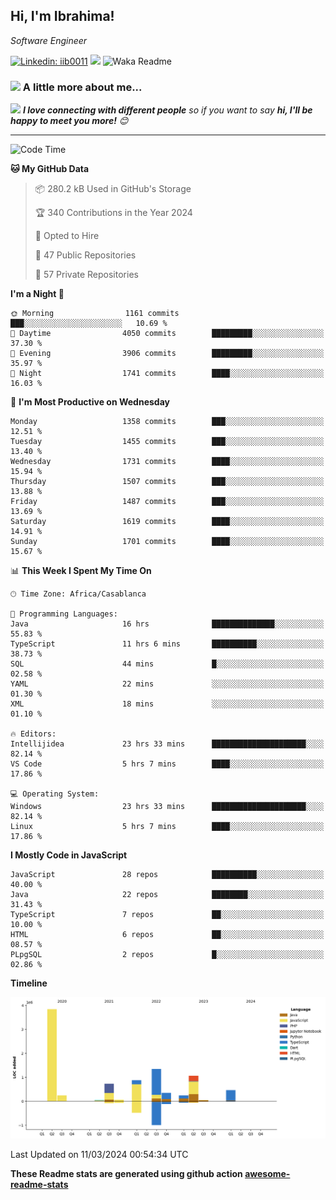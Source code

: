 <h2>Hi, I'm Ibrahima! </h2>
<p><em>Software Engineer 
</em></p>


[![Linkedin: iib0011](https://img.shields.io/badge/-iib0011-blue?style=flat-square&logo=Linkedin&logoColor=white&link=https://www.linkedin.com/in/iib0011/)](https://www.linkedin.com/in/iib0011/)
![](https://visitor-badge.glitch.me/badge?page_id=iib0011)
![Waka Readme](https://github.com/iib0011/iib0011/workflows/Waka%20Readme/badge.svg)


### <img src="https://media.giphy.com/media/VgCDAzcKvsR6OM0uWg/giphy.gif" width="50"> A little more about me...  


<img src="https://media.giphy.com/media/LnQjpWaON8nhr21vNW/giphy.gif" width="60"> <em><b>I love connecting with different people</b> so if you want to say <b>hi, I'll be happy to meet you more!</b> 😊</em>

---
<!--START_SECTION:waka-->
![Code Time](http://img.shields.io/badge/Code%20Time-3%2C099%20hrs%2058%20mins-blue)

**🐱 My GitHub Data** 

> 📦 280.2 kB Used in GitHub's Storage 
 > 
> 🏆 340 Contributions in the Year 2024
 > 
> 💼 Opted to Hire
 > 
> 📜 47 Public Repositories 
 > 
> 🔑 57 Private Repositories 
 > 
**I'm a Night 🦉** 

```text
🌞 Morning                1161 commits        ███░░░░░░░░░░░░░░░░░░░░░░   10.69 % 
🌆 Daytime                4050 commits        █████████░░░░░░░░░░░░░░░░   37.30 % 
🌃 Evening                3906 commits        █████████░░░░░░░░░░░░░░░░   35.97 % 
🌙 Night                  1741 commits        ████░░░░░░░░░░░░░░░░░░░░░   16.03 % 
```
📅 **I'm Most Productive on Wednesday** 

```text
Monday                   1358 commits        ███░░░░░░░░░░░░░░░░░░░░░░   12.51 % 
Tuesday                  1455 commits        ███░░░░░░░░░░░░░░░░░░░░░░   13.40 % 
Wednesday                1731 commits        ████░░░░░░░░░░░░░░░░░░░░░   15.94 % 
Thursday                 1507 commits        ███░░░░░░░░░░░░░░░░░░░░░░   13.88 % 
Friday                   1487 commits        ███░░░░░░░░░░░░░░░░░░░░░░   13.69 % 
Saturday                 1619 commits        ████░░░░░░░░░░░░░░░░░░░░░   14.91 % 
Sunday                   1701 commits        ████░░░░░░░░░░░░░░░░░░░░░   15.67 % 
```


📊 **This Week I Spent My Time On** 

```text
🕑︎ Time Zone: Africa/Casablanca

💬 Programming Languages: 
Java                     16 hrs              ██████████████░░░░░░░░░░░   55.83 % 
TypeScript               11 hrs 6 mins       ██████████░░░░░░░░░░░░░░░   38.73 % 
SQL                      44 mins             █░░░░░░░░░░░░░░░░░░░░░░░░   02.58 % 
YAML                     22 mins             ░░░░░░░░░░░░░░░░░░░░░░░░░   01.30 % 
XML                      18 mins             ░░░░░░░░░░░░░░░░░░░░░░░░░   01.10 % 

🔥 Editors: 
Intellijidea             23 hrs 33 mins      █████████████████████░░░░   82.14 % 
VS Code                  5 hrs 7 mins        ████░░░░░░░░░░░░░░░░░░░░░   17.86 % 

💻 Operating System: 
Windows                  23 hrs 33 mins      █████████████████████░░░░   82.14 % 
Linux                    5 hrs 7 mins        ████░░░░░░░░░░░░░░░░░░░░░   17.86 % 
```

**I Mostly Code in JavaScript** 

```text
JavaScript               28 repos            ██████████░░░░░░░░░░░░░░░   40.00 % 
Java                     22 repos            ████████░░░░░░░░░░░░░░░░░   31.43 % 
TypeScript               7 repos             ██░░░░░░░░░░░░░░░░░░░░░░░   10.00 % 
HTML                     6 repos             ██░░░░░░░░░░░░░░░░░░░░░░░   08.57 % 
PLpgSQL                  2 repos             █░░░░░░░░░░░░░░░░░░░░░░░░   02.86 % 
```



**Timeline**

![Lines of Code chart](https://raw.githubusercontent.com/iib0011/iib0011/master/assets/bar_graph.png)


 Last Updated on 11/03/2024 00:54:34 UTC
<!--END_SECTION:waka-->

**These Readme stats are generated using github action [awesome-readme-stats](https://github.com/iib0011/waka-readme-stats)**
